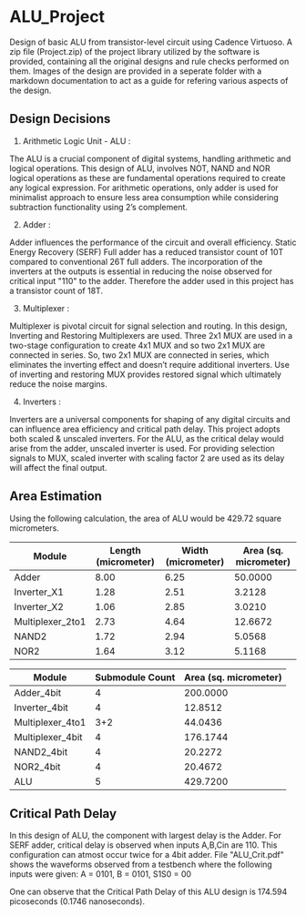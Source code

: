 # ALU_Project

Design of basic ALU from transistor-level circuit using Cadence Virtuoso.
A zip file (Project.zip) of the project library utilized by the software is provided, containing all the original designs and rule checks performed on them.
Images of the design are provided in a seperate folder with a markdown documentation to act as a guide for refering various aspects of the design.


## Design Decisions

1. Arithmetic Logic Unit - ALU :

  The ALU is a crucial component of digital systems, handling arithmetic and logical operations. 
  This design of ALU, involves NOT, NAND and NOR logical operations as these are fundamental operations required to create any logical expression. 
  For arithmetic operations, only adder is used for minimalist approach to ensure less area consumption while considering subtraction functionality using 2’s complement.

2. Adder :

  Adder influences the performance of the circuit and overall efficiency. 
  Static Energy Recovery (SERF) Full adder has a reduced transistor count of 10T compared to conventional 26T full adders. 
  The incorporation of the inverters at the outputs is essential in reducing the noise observed for critical input "110" to the adder. 
  Therefore the adder used in this project has a transistor count of 18T.

3. Multiplexer :

  Multiplexer is pivotal circuit for signal selection and routing.
  In this design, Inverting and Restoring Multiplexers are used. 
  Three 2x1 MUX are used in a two-stage configuration to create 4x1 MUX and so two 2x1 MUX are connected in series. 
  So, two 2x1 MUX are connected in series, which eliminates the inverting effect and doesn’t require additional inverters. 
  Use of inverting and restoring MUX provides restored signal which ultimately reduce the noise margins.

4. Inverters :

  Inverters are a universal components for shaping of any digital circuits and can influence area efficiency and critical path delay. 
  This project adopts both scaled & unscaled inverters.
  For the ALU, as the critical delay would arise from the adder, unscaled inverter is used.
  For providing selection signals to MUX, scaled inverter with scaling factor 2 are used as its delay will affect the final output.



## Area Estimation

Using the following calculation, the area of ALU would be 429.72 square micrometers.

| Module | Length (micrometer) | Width (micrometer) | Area (sq. micrometer) |
| ------ | ------------------- | ------------------ | --------------------- |
| Adder            | 8.00 | 6.25 | 50.0000 |
| Inverter_X1      | 1.28 | 2.51 |  3.2128 |
| Inverter_X2      | 1.06 | 2.85 |  3.0210 |
| Multiplexer_2to1 | 2.73 | 4.64 | 12.6672 |
| NAND2            | 1.72 | 2.94 |  5.0568 |
| NOR2             | 1.64 | 3.12 |  5.1168 |

| Module | Submodule Count | Area (sq. micrometer) |
| ------ | --------------- | --------------------- |
| Adder_4bit       | 4   | 200.0000 |
| Inverter_4bit    | 4   |  12.8512 |
| Multiplexer_4to1 | 3+2 |  44.0436 |
| Multiplexer_4bit | 4   | 176.1744 |
| NAND2_4bit       | 4   |  20.2272 |
| NOR2_4bit        | 4   |  20.4672 |
| ALU              | 5   | 429.7200 |



## Critical Path Delay

In this design of ALU, the component with largest delay is the Adder.
For SERF adder, critical delay is observed when inputs A,B,Cin are 110.
This configuration can atmost occur twice for a 4bit adder.
File "ALU_Crit.pdf" shows the waveforms observed from a testbench where the following inputs were given:
A = 0101, B = 0101, S1S0 = 00

One can observe that the Critical Path Delay of this ALU design is 174.594 picoseconds (0.1746 nanoseconds).

